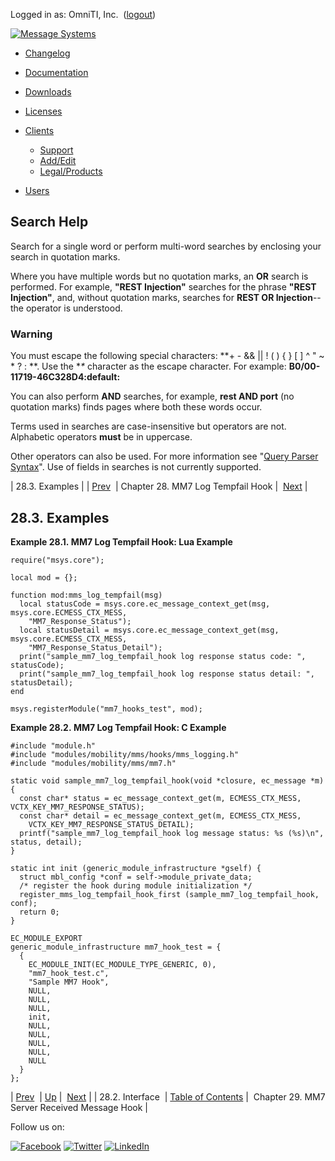Logged in as: OmniTI, Inc.  ([logout](https://support.messagesystems.com/logout.php))

[![Message Systems](https://support.messagesystems.com/images/ms-white205.png)](https://support.messagesystems.com/start.php) 

*   [Changelog](https://support.messagesystems.com/start.php?show=changelog)
*   [Documentation](https://support.messagesystems.com/docs/)
*   [Downloads](https://support.messagesystems.com/start.php)

*   [Licenses](https://support.messagesystems.com/license_summary.php)
*   <a href="">Clients</a>
    *   [Support](https://support.messagesystems.com/cs.php)
    *   [Add/Edit](https://support.messagesystems.com/edit_client.php)
    *   [Legal/Products](https://support.messagesystems.com/edit_products.php)
*   [Users](https://support.messagesystems.com/edit_customer.php)

## Search Help

Search for a single word or perform multi-word searches by enclosing your search in quotation marks.

Where you have multiple words but no quotation marks, an **OR** search is performed. For example, **"REST Injection"** searches for the phrase **"REST Injection"**, and, without quotation marks, searches for **REST OR Injection**--the operator is understood.

### Warning

You must escape the following special characters: **+ - && || ! ( ) { } [ ] ^ " ~ * ? : \**. Use the **\** character as the escape character. For example: **B0/00-11719-46C328D4\:default\:**

You can also perform **AND** searches, for example, **rest AND port** (no quotation marks) finds pages where both these words occur.

Terms used in searches are case-insensitive but operators are not. Alphabetic operators **must** be in uppercase.

Other operators can also be used. For more information see "[Query Parser Syntax](https://lucene.apache.org/core/old_versioned_docs/versions/3_0_0/queryparsersyntax.html)". Use of fields in searches is not currently supported.

| 28.3. Examples |
| [Prev](MM7LogTempfailHook.interface.php)  | Chapter 28. MM7 Log Tempfail Hook |  [Next](MM7ServerReceivedMessageHook.php) |

## 28.3. Examples

<a name="MM7_Log_Tempfail_Hook.lua"></a>

**Example 28.1. MM7 Log Tempfail Hook: Lua Example**

```
require("msys.core");

local mod = {};

function mod:mms_log_tempfail(msg)
  local statusCode = msys.core.ec_message_context_get(msg, msys.core.ECMESS_CTX_MESS,
    "MM7_Response_Status");
  local statusDetail = msys.core.ec_message_context_get(msg, msys.core.ECMESS_CTX_MESS,
    "MM7_Response_Status_Detail");
  print("sample_mm7_log_tempfail_hook log response status code: ", statusCode);
  print("sample_mm7_log_tempfail_hook log response status detail: ", statusDetail);
end

msys.registerModule("mm7_hooks_test", mod);
```

<a name="MM7_Log_Tempfail_Hook.c"></a>

**Example 28.2. MM7 Log Tempfail Hook: C Example**

```
#include "module.h"
#include "modules/mobility/mms/hooks/mms_logging.h"
#include "modules/mobility/mms/mm7.h"

static void sample_mm7_log_tempfail_hook(void *closure, ec_message *m)
{
  const char* status = ec_message_context_get(m, ECMESS_CTX_MESS, VCTX_KEY_MM7_RESPONSE_STATUS);
  const char* detail = ec_message_context_get(m, ECMESS_CTX_MESS,
    VCTX_KEY_MM7_RESPONSE_STATUS_DETAIL);
  printf("sample_mm7_log_tempfail_hook log message status: %s (%s)\n", status, detail);
}

static int init (generic_module_infrastructure *gself) {
  struct mbl_config *conf = self->module_private_data;
  /* register the hook during module initialization */
  register_mms_log_tempfail_hook_first (sample_mm7_log_tempfail_hook, conf);
  return 0;
}

EC_MODULE_EXPORT
generic_module_infrastructure mm7_hook_test = {
  {
    EC_MODULE_INIT(EC_MODULE_TYPE_GENERIC, 0),
    "mm7_hook_test.c",
    "Sample MM7 Hook",
    NULL,
    NULL,
    NULL,
    init,
    NULL,
    NULL,
    NULL,
    NULL,
    NULL
  }
};
```

| [Prev](MM7LogTempfailHook.interface.php)  | [Up](MM7LogTempfailHook.php) |  [Next](MM7ServerReceivedMessageHook.php) |
| 28.2. Interface  | [Table of Contents](index.php) |  Chapter 29. MM7 Server Received Message Hook |

Follow us on:

[![Facebook](https://support.messagesystems.com/images/icon-facebook.png)](http://www.facebook.com/messagesystems) [![Twitter](https://support.messagesystems.com/images/icon-twitter.png)](http://twitter.com/#!/MessageSystems) [![LinkedIn](https://support.messagesystems.com/images/icon-linkedin.png)](http://www.linkedin.com/company/message-systems)